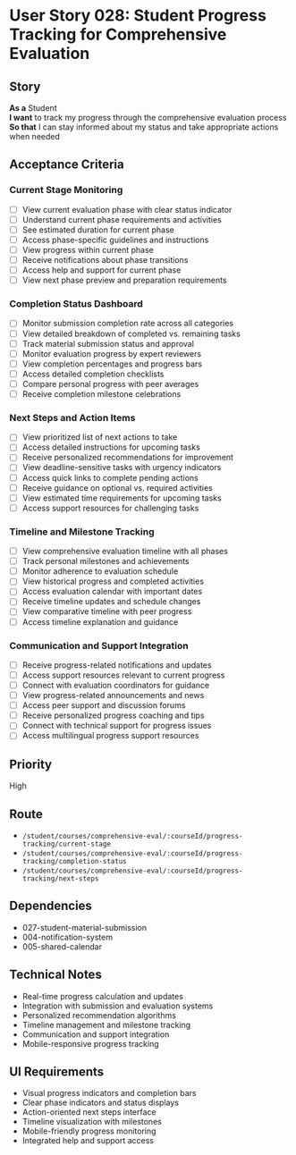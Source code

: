 # User Story 028: Student Progress Tracking for Comprehensive Evaluation

## Story
**As a** Student  
**I want** to track my progress through the comprehensive evaluation process  
**So that** I can stay informed about my status and take appropriate actions when needed

## Acceptance Criteria

### Current Stage Monitoring
- [ ] View current evaluation phase with clear status indicator
- [ ] Understand current phase requirements and activities
- [ ] See estimated duration for current phase
- [ ] Access phase-specific guidelines and instructions
- [ ] View progress within current phase
- [ ] Receive notifications about phase transitions
- [ ] Access help and support for current phase
- [ ] View next phase preview and preparation requirements

### Completion Status Dashboard
- [ ] Monitor submission completion rate across all categories
- [ ] View detailed breakdown of completed vs. remaining tasks
- [ ] Track material submission status and approval
- [ ] Monitor evaluation progress by expert reviewers
- [ ] View completion percentages and progress bars
- [ ] Access detailed completion checklists
- [ ] Compare personal progress with peer averages
- [ ] Receive completion milestone celebrations

### Next Steps and Action Items
- [ ] View prioritized list of next actions to take
- [ ] Access detailed instructions for upcoming tasks
- [ ] Receive personalized recommendations for improvement
- [ ] View deadline-sensitive tasks with urgency indicators
- [ ] Access quick links to complete pending actions
- [ ] Receive guidance on optional vs. required activities
- [ ] View estimated time requirements for upcoming tasks
- [ ] Access support resources for challenging tasks

### Timeline and Milestone Tracking
- [ ] View comprehensive evaluation timeline with all phases
- [ ] Track personal milestones and achievements
- [ ] Monitor adherence to evaluation schedule
- [ ] View historical progress and completed activities
- [ ] Access evaluation calendar with important dates
- [ ] Receive timeline updates and schedule changes
- [ ] View comparative timeline with peer progress
- [ ] Access timeline explanation and guidance

### Communication and Support Integration
- [ ] Receive progress-related notifications and updates
- [ ] Access support resources relevant to current progress
- [ ] Connect with evaluation coordinators for guidance
- [ ] View progress-related announcements and news
- [ ] Access peer support and discussion forums
- [ ] Receive personalized progress coaching and tips
- [ ] Connect with technical support for progress issues
- [ ] Access multilingual progress support resources

## Priority
High

## Route
- `/student/courses/comprehensive-eval/:courseId/progress-tracking/current-stage`
- `/student/courses/comprehensive-eval/:courseId/progress-tracking/completion-status`
- `/student/courses/comprehensive-eval/:courseId/progress-tracking/next-steps`

## Dependencies
- 027-student-material-submission
- 004-notification-system
- 005-shared-calendar

## Technical Notes
- Real-time progress calculation and updates
- Integration with submission and evaluation systems
- Personalized recommendation algorithms
- Timeline management and milestone tracking
- Communication and support integration
- Mobile-responsive progress tracking

## UI Requirements
- Visual progress indicators and completion bars
- Clear phase indicators and status displays
- Action-oriented next steps interface
- Timeline visualization with milestones
- Mobile-friendly progress monitoring
- Integrated help and support access
